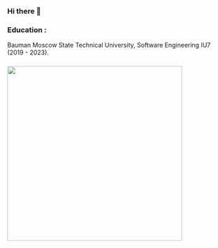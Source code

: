 ### Hi there 👋

<!--
**lenoleuum/lenoleuum** is a ✨ _special_ ✨ repository because its `README.md` (this file) appears on your GitHub profile.

Here are some ideas to get you started:

- 🔭 I’m currently working on ...
- 🌱 I’m currently learning ...
- 👯 I’m looking to collaborate on ...
- 🤔 I’m looking for help with ...
- 💬 Ask me about ...
- 📫 How to reach me: ...
- 😄 Pronouns: ...
- ⚡ Fun fact: ...
-->

### Education :
<div>
Bauman Moscow State Technical University, Software Engineering IU7 (2019 - 2023). &nbsp;
</div>

###

<div id="end-gif" align="left">
  <img src="https://user-images.githubusercontent.com/76661573/201724767-c581727f-466f-4652-8d1d-d04b66037598.jpg" width="400"/>
</div>
